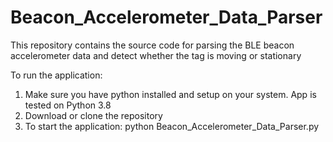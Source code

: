 # Beacon_Accelerometer_Data_Parser
This repository contains the source code for parsing the BLE beacon accelerometer data and detect whether the tag is moving or stationary

To run the application:

1. Make sure you have python installed and setup on your system. App is tested on Python 3.8
2. Download or clone the repository
3. To start the application: python Beacon_Accelerometer_Data_Parser.py
